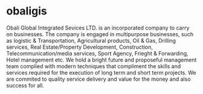 # obaligis
Obali Global Integrated Sevices LTD. is an incorporated company to carry on businesses. The company is engaged in multipurpose businesses, such as logistic & Transportation, Agricultural products, Oil & Gas, Drilling services, Real Estate/Property Development, Construction, Telecommunication/media services, Sport Agency, Frieght & Forwarding, Hotel management etc.
  We hold a bright future and proposeful management team complied with modern techniques that compliment the skills and services required for the execution of long term and short term projects. 
  We are commited to quality service delivery and value for the money and also success for all. 
